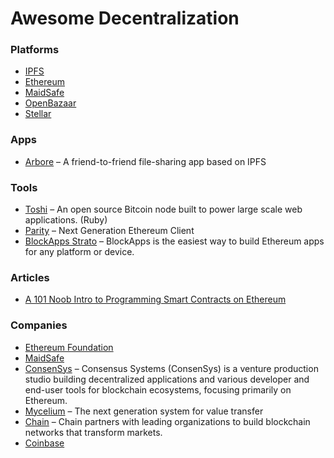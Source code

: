 # Awesome Decentralization

### Platforms

- [IPFS](https://ipfs.io)
- [Ethereum](https://ethereum.org)
- [MaidSafe](http://maidsafe.net/)
- [OpenBazaar](http://openbazaar.org/)
- [Stellar](https://www.stellar.org/)


### Apps
- [Arbore](https://github.com/MichaelMure/Arbore-qt) – A friend-to-friend file-sharing app based on IPFS

### Tools

- [Toshi](https://toshi.io) – An open source Bitcoin node built to power large scale web applications. (Ruby)
- [Parity](https://ethcore.io/parity.html) – Next Generation Ethereum Client
- [BlockApps Strato](http://blockapps.net) – BlockApps is the easiest way to build Ethereum apps for any platform or device.


### Articles

  - [A 101 Noob Intro to Programming Smart Contracts on Ethereum](https://medium.com/@ConsenSys/a-101-noob-intro-to-programming-smart-contracts-on-ethereum-695d15c1dab4#.5jpp5z68q)

### Companies


- [Ethereum Foundation](https://ethereum.org/foundation)
- [MaidSafe](http://maidsafe.net/company.html)
- [ConsenSys](https://consensys.net/) – Consensus Systems (ConsenSys) is a venture production studio building decentralized applications and various developer and end-user tools for blockchain ecosystems, focusing primarily on Ethereum.
- [Mycelium](https://mycelium.com/) – The next generation system for value transfer
- [Chain](https://chain.com) – Chain partners with leading organizations to build blockchain networks that transform markets.
- [Coinbase](https://coinbase.com)
